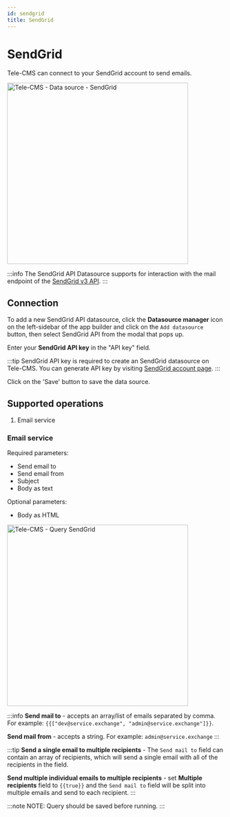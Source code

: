 ```yaml
---
id: sendgrid
title: SendGrid
---
```


# SendGrid

Tele-CMS can connect to your SendGrid account to send emails.

<img class="screenshot-full" src="/img/datasource-reference/sendgrid/sendgrid-datasource.png" alt="Tele-CMS - Data source - SendGrid" height="420" />

:::info
The SendGrid API Datasource supports for interaction with the mail endpoint of the [SendGrid v3 API](https://docs.sendgrid.com/api-reference/how-to-use-the-sendgrid-v3-api/authentication).
:::

## Connection

To add a new SendGrid API datasource, click the **Datasource manager** icon on the left-sidebar of the app builder and click on the `Add datasource` button, then select SendGrid API from the modal that pops up.

Enter your **SendGrid API key** in the "API key" field.

:::tip
SendGrid API key is required to create an SendGrid datasource on Tele-CMS. You can generate API key by visiting [SendGrid account page](https://app.sendgrid.com/settings/api_keys).
:::

Click on the 'Save' button to save the data source.

## Supported operations

1. Email service

### Email service

Required parameters:

- Send email to
- Send email from
- Subject
- Body as text

Optional parameters:

- Body as HTML

<img class="screenshot-full" src="/img/datasource-reference/sendgrid/sendgrid-query.jpg" alt="Tele-CMS - Query SendGrid" height="420"/>

:::info
**Send mail to** - accepts an array/list of emails separated by comma.
For example:
`{{["dev@service.exchange", "admin@service.exchange"]}}`.

**Send mail from** - accepts a string.
For example: `admin@service.exchange`
:::

:::tip
**Send a single email to multiple recipients** - The `Send mail to` field can contain an array of recipients, which will send a single email with all of the recipients in the field.

**Send multiple individual emails to multiple recipients** - set <b>Multiple recipients</b> field to `{{true}}` and the `Send mail to` field will be split into multiple emails and send to each recipient.
:::

:::note
NOTE: Query should be saved before running.
:::
